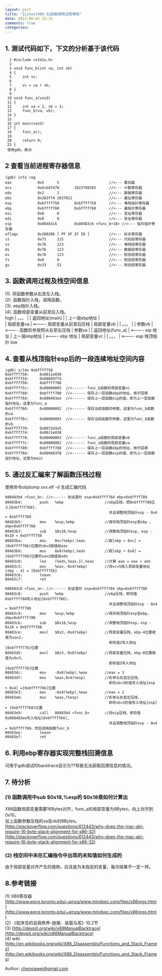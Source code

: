 ```yaml
---
layout: post
title: "[Linux]X86-32函数调用过程堆栈"
date: 2013-06-01 22:32
comments: true
categories: 
---
```

## 1. 测试代码如下，下文的分析基于该代码
	  1 #include <stdio.h>
	  2
	  3 void func_b(int va, int vb)
	  4 {
	  5     int vc;
	  6
	  7     vc = va + vb;
	  8 }
	  9
	 10 void func_a(void)
	 11 {
	 12     int va = 2, vb = 3;
	 13     func_b(va, vb);
	 14 }
	 15
	 16 int main(void)
	 17 {
	 18     func_a();
	 19
	 20     return 0;
	 21 }
	 使用gdb，断点

## 2 查看当前进程寄存器信息
	(gdb) info reg  
	eax            0x5      5                       //<--- 累加器
	ecx            0x6cb4f478       1823798392      //<--- 计数寄存器
	edx            0x2      2                       //<--- 数据寄存器
	ebx            0x283ff4 2637812                 //<--- 基址寄存器
	esp            0xbffff750       0xbffff750      //<--- 堆栈指针寄存器
	ebp            0xbffff760       0xbffff760      //<--- 基指针寄存器
	esi            0x0      0                       //<--- 变址寄存器
	edi            0x0      0                       //<--- 变址寄存器
	eip            0x80483c6        0x80483c6 <func_b+18> //<--- 指令指针寄存器
	eflags         0x200286 [ PF SF IF ID ]         //<--- 标志寄存器
	cs             0x73     115                     //<--- 代码段寄存器
	ss             0x7b     123                     //<--- 堆栈段寄存器
	ds             0x7b     123                     //<--- 数据段寄存器
	es             0x7b     123                     //<--- 附加段寄存器
	fs             0x0      0                       //<--- 附加段寄存器
	gs             0x33     51                      //<--- 附加段寄存器

## 3. 函数调用过程及栈空间信息
(1). 将函数参数从右至左入栈。<br>
(2). 函数指针入栈，调用函数。<br>
(3). ebp指针入栈。<br>
(4). 函数局部变量从前至后入栈。<br>
	high 
		| 。。。           |
		| 返回地址(main)   |
		| 上一层ebp地址    |      
		| 局部变量va       | <---- 局部变量从前至后压栈
		| 局部变量vb       | 
		| 。。。           |
		| 参数vb           | <---- 函数形参按照从右至左压栈
		| 参数va           |
		| 返回地址(func_a) | <---- eip 地址
		| 上一层ebp地址    | <---- ebp 地址
		| 局部变量vc       | 
		| 。。。           | <---- esp 栈顶指针
	low
	
## 4. 查看从栈顶指针esp后的一段连续地址空间内容 
	(gdb) x/14x 0xbffff750 
	0xbffff750:     0x0011e030      
	0xbffff754:     0x08049ff4
	0xbffff758:     0xbffff788
	0xbffff75c:     0x00000005  //<------ func_b函数的局部变量vc
	0xbffff760:     0xbffff780  //<------ 保存上一层函数ebp的地址，用于回溯
	0xbffff764:     0x080483ee  //<------ 保存上一层函数eip的值，即为上一层函数指针地址，这里为func_a
	0xbffff768:     0x00000002  //<------ 保存当前函数的参数，这里为func_b函数的va
	0xbffff76c:     0x00000003  //<------ 保存当前函数的参数，这里为func_b函数的vb
	0xbffff770:     0x0015d4a5 
	0xbffff774:     0x0011e030
	0xbffff778:     0x00000003  //<------ func_a函数的局部变量vb
	0xbffff77c:     0x00000002  //<------ func_a函数的局部变量va
	0xbffff780:     0xbffff788  //<------ 保存上一层函数ebp的地址，用于回溯
	0xbffff784:     0x080483f8  //<------ 保存上一层函数eip的值，即为上一层函数指针地址，这里为main

## 5. 通过反汇编来了解函数压栈过程
使用命令objdump xxx.elf -d 生成汇编代码

	080483b4 <func_b>: //<------ 到这里时 esp=0xbffff764 ebp=0xbffff780
	80483b4:		push   %ebp                   //ebp压栈，把0xbffff780压入[0xbffff760]，
													并且调整栈顶指针esp - 0x4 = 0xbffff760
	80483b5:		mov    %esp,%ebp              //保存栈顶指针esp至ebp ，ebp=0xbffff760
	80483b7:		sub    $0x10,%esp             //调整栈顶指针esp, esp - 0x10 = 0xbffff750
	80483ba:		mov    0xc(%ebp),%eax         //取[ebp + 0xc] = [0xbffff76b]位置的vb=3赋值给eax
	80483bd:		mov    0x8(%ebp),%edx         //取[ebp + 0x8] = [0xbffff768]位置的va=2赋值给edx
	80483c0:		lea    (%edx,%eax,1),%eax     //计算 eax = eax + edx
	80483c3:		mov    %eax,-0x4(%ebp)        //将vc=5放入局部变量地址[ebp - 4] = [0xbffff75b]
	80483c6:		leave  
	80483c7:		ret    

	080483c8 <func_a>: //<------ 到这里时 esp=0xbffff784 ebp=0xbffff788
	80483c8:		push   %ebp                   //ebp压栈，即将值0xbffff788写入地址[0xbffff780]，
													并且调整栈顶指针esp - 0x4 = 0xbffff780
	80483c9:		mov    %esp,%ebp              //保存栈顶指针esp至ebp，ebp=0xbffff780
	80483cb:		sub    $0x18,%esp             //调整栈顶指针esp，esp - 0x18 = 0xbffff768
	80483ce:		movl   $0x2,-0x4(%ebp)        //局部变量压栈，ebp-4位置赋值为va=2，
													即将值2写入地址[0xbffff77b]位置
	80483d5:		movl   $0x3,-0x8(%ebp)        //局部变量压栈，ebp-8位置赋值为vb=3，
													即将值3写入地址[0xbffff778]位置
	80483dc:		mov    -0x8(%ebp),%eax        //eax = 3
	80483df:		mov    %eax,0x4(%esp)         //形参从右至左压栈，
													即将vb=3的值写入地址[esp + 0x4] =[0xbffff76b]位置
	80483e3:		mov    -0x4(%ebp),%eax        //eax = 2
	80483e6:		mov    %eax,(%esp)            //形参从右至左压栈，
													即将vb=2的值写入地址[esp] = [0xbffff768]位置
	80483e9:		call   80483b4 <func_b>       //将eip压栈，即将值0x080483ee写入地址[0xbffff764], 
													并且调整栈顶指针esp - 0x4 = 0xbffff780，然后调用函数func_b
	80483ee:		leave  
	80483ef:		ret    

## 6. 利用ebp寄存器实现完整栈回溯信息
可用于gdb调试时backtrace显示为??导致无法获取回溯信息的情况。

## 7. 待分析
### (1) 函数调用中sub $0x18,%esp的 $0x18是如何计算出 
X86函数局部变量需要16Bytes对齐，func_a的局部变量为8Bytes，向上对齐到0x10。<br>
加上函数参数压栈的va及vb的8Bytes。<br>
[http://stackoverflow.com/questions/612443/why-does-the-mac-abi-require-16-byte-stack-alignment-for-x86-32](http://stackoverflow.com/questions/612443/why-does-the-mac-abi-require-16-byte-stack-alignment-for-x86-32)
### (2) 栈空间中未在汇编指令中出现的未知值如何生成的
由于局部变量对齐产生的缝隙，应该是为未指定的变量，每次结果不一定一样。

## 8.参考链接
(1) X86寄存器 [http://www.eecg.toronto.edu/~amza/www.mindsec.com/files/x86regs.html](http://www.eecg.toronto.edu/~amza/www.mindsec.com/files/x86regs.html)<br>
(2) 《程序员的自我修养-链接、装载与库》10.2节<br>
(3) [http://devpit.org/wiki/x86ManualBacktrace](http://devpit.org/wiki/x86ManualBacktrace)<br>
(4) wiki [http://en.wikibooks.org/wiki/X86_Disassembly/Functions_and_Stack_Frames](http://en.wikibooks.org/wiki/X86_Disassembly/Functions_and_Stack_Frames)<br>

Author: chenxiawei@gmail.com<br>
